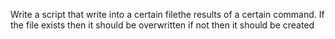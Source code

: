 Write a script that write into a certain filethe results of a certain command. If the file exists then it should be overwritten if not then it should be created
